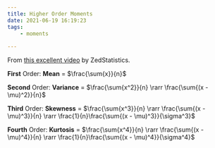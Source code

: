 ```yaml
---
title: Higher Order Moments
date: 2021-06-19 16:19:23
tags:
    - moments
    
---
```


From [this excellent video](https://www.youtube.com/watch?v=ISaVvSO_3Sg) by ZedStatistics.

**First** Order: **Mean** = $\frac{\sum{x}}{n}$

**Second** Order: **Variance** = $\frac{\sum{x^2}}{n} \rarr \frac{\sum{(x - \mu)^2}}{n}$

**Third** Order: **Skewness** = $\frac{\sum{x^3}}{n} \rarr \frac{\sum{(x - \mu)^3}}{n} \rarr \frac{1}{n}\frac{\sum{(x - \mu)^3}}{\sigma^3}$

**Fourth** Order: **Kurtosis** = $\frac{\sum{x^4}}{n} \rarr \frac{\sum{(x - \mu)^4}}{n} \rarr \frac{1}{n}\frac{\sum{(x - \mu)^4}}{\sigma^4}$
